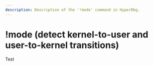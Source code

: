 ```yaml
---
description: Description of the '!mode' command in HyperDbg.
---
```


# !mode (detect kernel-to-user and user-to-kernel transitions)

Test
